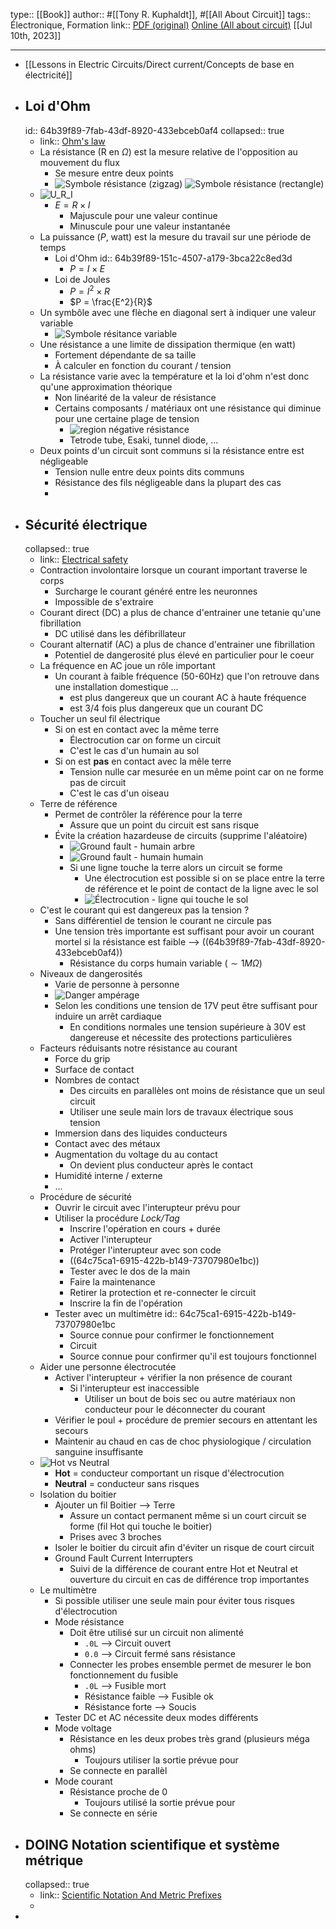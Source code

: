 type:: [[Book]]
author:: #[[Tony R. Kuphaldt]], #[[All About Circuit]]
tags:: Électronique, Formation
link:: [PDF (original)](http://www.ibiblio.org/kuphaldt/electricCircuits/DC/index.html)  [Online (All about circuit)](https://www.allaboutcircuits.com/textbook/direct-current/)
[[Jul 10th, 2023]]
***

- [[Lessons in Electric Circuits/Direct current/Concepts de base en électricité]]
- ## Loi d'Ohm
  id:: 64b39f89-7fab-43df-8920-433ebceb0af4
  collapsed:: true
	- link:: [Ohm's law](https://www.allaboutcircuits.com/textbook/direct-current/chpt-2/)
	- La résistance (R en $Ω$) est la mesure relative de l'opposition au mouvement du flux
		- Se mesure entre deux points
		- ![Symbole résistance (zigzag)](https://www.allaboutcircuits.com/uploads/articles/resistor-symbol-zig-zag.jpg) ![Symbole résistance (rectangle)](https://www.allaboutcircuits.com/uploads/articles/rectangular-box-resistor-schematic-symbol.jpg)
	- ![U_R_I](https://www.allaboutcircuits.com/uploads/articles/units-measurement-electrical-current.png)
		- $E = R \times I$
			- Majuscule pour une valeur continue
			- Minuscule pour une valeur instantanée
	- La puissance ($P$, watt) est la mesure du travail sur une période de temps
		- Loi d'Ohm
		  id:: 64b39f89-151c-4507-a179-3bca22c8ed3d
			- $P = I \times E$
		- Loi de Joules
			- $P = I^2 \times R$
			- $P = \frac{E^2}{R}$
	- Un symbôle avec une flèche en diagonal sert à indiquer une valeur variable
		- ![Symbole résitance variable](https://www.allaboutcircuits.com/uploads/articles/variable-resistance-resistors.jpg)
	- Une résistance a une limite de dissipation thermique (en watt)
		- Fortement dépendante de sa taille
		- À calculer en fonction du courant / tension
	- La résistance varie avec la température et la loi d'ohm n'est donc qu'une approximation théorique
		- Non linéarité de la valeur de résistance
		- Certains composants / matériaux ont une résistance qui diminue pour une certaine plage de tension
			- ![region négative résistance](https://www.allaboutcircuits.com/uploads/articles/region-of-negative-resistance.jpg)
			- Tetrode tube, Esaki, tunnel diode, ...
	- Deux points d'un circuit sont communs si la résistance entre est négligeable
		- Tension nulle entre deux points dits communs
		- Résistance des fils négligeable dans la plupart des cas
		-
- ## Sécurité électrique
  collapsed:: true
	- link:: [Electrical safety](https://www.allaboutcircuits.com/textbook/direct-current/chpt-3)
	- Contraction involontaire lorsque un courant important traverse le corps
		- Surcharge le courant généré entre les neuronnes
		- Impossible de s'extraire
	- Courant direct (DC) a plus de chance d'entrainer une tetanie qu'une fibrillation
		- DC utilisé dans les défibrillateur
	- Courant alternatif (AC) a plus de chance d'entrainer une fibrillation
		- Potentiel de dangerosité plus élevé en particulier pour le coeur
	- La fréquence en AC joue un rôle important
		- Un courant à faible fréquence (50-60Hz) que l'on retrouve dans une installation domestique ...
			- est plus dangereux que un courant AC à haute fréquence
			- est 3/4 fois plus dangereux que un courant DC
	- Toucher un seul fil électrique
		- Si on est en contact avec la même terre
			- Électrocution car on forme un circuit
			- C'est le cas d'un humain au sol
		- Si on est **pas** en contact avec la mêle terre
			- Tension nulle car mesurée en un même point car on ne forme pas de circuit
			- C'est le cas d'un oiseau
	- Terre de référence
		- Permet de contrôler la référence pour la terre
			- Assure que un point du circuit est sans risque
		- Évite la création hazardeuse de circuits (supprime l'aléatoire)
			- ![Ground fault - humain arbre](https://www.allaboutcircuits.com/uploads/articles/high-voltage-power-accidental-ground-path.jpg)
			- ![Ground fault - humain humain](https://www.allaboutcircuits.com/uploads/articles/high-voltage-power-two-persons-getting-shocked.jpg)
			- Si une ligne touche la terre alors un circuit se forme
				- Une électrocution est possible si on se place entre la terre de référence et le point de contact de la ligne avec le sol
				- ![Électrocution - ligne qui touche le sol](https://www.allaboutcircuits.com/uploads/articles/deadly-voltage-across-the-body-through-both-legs-image2.jpg)
	- C'est le courant qui est dangereux pas la tension ?
		- Sans différentiel de tension le courant ne circule pas
		- Une tension très importante est suffisant pour avoir un courant mortel si la résistance est faible --> ((64b39f89-7fab-43df-8920-433ebceb0af4))
			- Résistance du corps humain variable ($\sim 1MΩ$)
	- Niveaux de dangerosités
		- Varie de personne à personne
		- ![Danger ampérage](https://www.allaboutcircuits.com/uploads/articles/electricity-body-effects-table.jpg)
		- Selon les conditions une tension de 17V peut être suffisant pour induire un arrêt cardiaque
			- En conditions normales une tension supérieure à 30V est dangereuse et nécessite des protections particulières
	- Facteurs réduisants notre résistance au courant
		- Force du grip
		- Surface de contact
		- Nombres de contact
			- Des circuits en parallèles ont moins de résistance que un seul circuit
			- Utiliser une seule main lors de travaux électrique sous tension
		- Immersion dans des liquides conducteurs
		- Contact avec des métaux
		- Augmentation du voltage du au contact
			- On devient plus conducteur après le contact
		- Humidité interne / externe
		- ...
	- Procédure de sécurité
		- Ouvrir le circuit avec l'interupteur prévu pour
		- Utiliser la procédure *Lock/Tag*
			- Inscrire l'opération en cours + durée
			- Activer l'interupteur
			- Protéger l'interupteur avec son code
			- ((64c75ca1-6915-422b-b149-73707980e1bc))
			- Tester avec le dos de la main
			- Faire la maintenance
			- Retirer la protection et re-connecter le circuit
			- Inscrire la fin de l'opération
		- Tester avec un multimètre
		  id:: 64c75ca1-6915-422b-b149-73707980e1bc
			- Source connue pour confirmer le fonctionnement
			- Circuit
			- Source connue pour confirmer qu'il est toujours fonctionnel
	- Aider une personne électrocutée
		- Activer l'interupteur + vérifier la non présence de courant
			- Si l'interupteur est inaccessible
				- Utiliser un bout de bois sec ou autre matériaux non conducteur pour le déconnecter du courant
		- Vérifier le poul + procédure de premier secours en attentant les secours
		- Maintenir au chaud en cas de choc physiologique / circulation sanguine insuffisante
	- ![Hot vs Neutral](https://www.allaboutcircuits.com/uploads/articles/two-wire-electrical-power-system-image1.jpg)
		- **Hot** = conducteur comportant un risque d'électrocution
		- **Neutral** = conducteur sans risques
	- Isolation du boitier
		- Ajouter un fil Boitier --> Terre
			- Assure un contact permanent même si un court circuit se forme (fil Hot qui touche le boitier)
			- Prises avec 3 broches
		- Isoler le boitier du circuit afin d'éviter un risque de court circuit
		- Ground Fault Current Interrupters
			- Suivi de la différence de courant entre Hot et Neutral et ouverture du circuit en cas de différence trop importantes
	- Le multimètre
		- Si possible utiliser une seule main pour éviter tous risques d'électrocution
		- Mode résistance
			- Doit être utilisé sur un circuit non alimenté
				- `.0L` --> Circuit ouvert
				- `0.0` --> Circuit fermé sans résistance
			- Connecter les probes ensemble permet de mesurer le bon fonctionnement du fusible
				- `.0L` --> Fusible mort
				- Résistance faible --> Fusible ok
				- Résistance forte --> Soucis
		- Tester DC et AC nécessite deux modes différents
		- Mode voltage
			- Résistance en les deux probes très grand (plusieurs méga ohms)
				- Toujours utiliser la sortie prévue pour
			- Se connecte en parallèl
		- Mode courant
			- Résistance proche de 0
				- Toujours utilisé la sortie prévue pour
			- Se connecte en série
- ## DOING Notation scientifique et système métrique
  collapsed:: true
	- link:: [Scientific Notation And Metric Prefixes](https://www.allaboutcircuits.com/textbook/direct-current/chpt-4)
	-
-